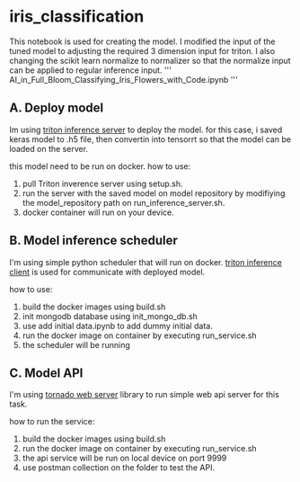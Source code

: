 # iris_classification

This notebook is used for creating the model. I modified the input of the tuned model to adjusting the required 3 dimension input for triton. I also changing the scikit learn normalize to normalizer so that the normalize input can be applied to regular inference input.
'''
AI_in_Full_Bloom_Classifying_Iris_Flowers_with_Code.ipynb
'''

## A. Deploy model

Im using [triton inference server](https://github.com/triton-inference-server/) to deploy the model. 
for this case, i saved keras model to .h5 file, then convertin into tensorrt so that the model can be loaded on the server.

this model need to be run on docker.
how to use:
1. pull Triton inverence server using setup.sh.
2. run the server with the saved model on model repository by modifiying the model_repository path on run_inference_server.sh.
3. docker container will run on your device.

## B. Model inference scheduler
I'm using simple python scheduler that will run on docker. [triton inference client](https://raw.githubusercontent.com/triton-inference-server/client) is used for communicate with deployed model.

how to use:
1. build the docker images using build.sh
2. init mongodb database using init_mongo_db.sh
3. use add initial data.ipynb to add dummy initial data. 
4. run the docker image on container by executing run_service.sh
5. the scheduler will be running

## C. Model API
I'm using [tornado web server](https://github.com/tornadoweb/tornado) library to run simple web api server for this task.

how to run the service:
1. build the docker images using build.sh
2. run the docker image on container by executing run_service.sh
3. the api service will be run on local device on port 9999
4. use postman collection on the folder to test the API.
